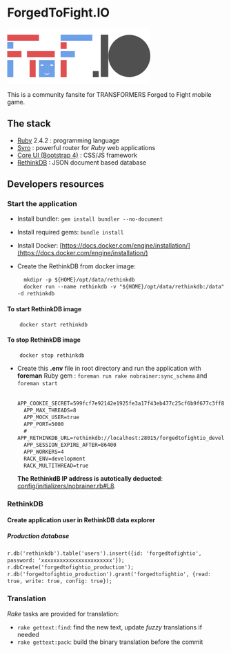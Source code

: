 # ForgedToFight.IO

![Logo ForgedToFight.IO](assets/images/logo_forgedtofight.io_bg-white_332x128.png "ForgedToFight.IO")

This is a community fansite for TRANSFORMERS Forged to Fight mobile game.

## The stack

* [Ruby](https://www.ruby-lang.org/) 2.4.2 : programming language
* [Syro](http://soveran.github.io/syro/) : powerful router for *Ruby* web applications
* [Core UI (Bootstrap 4)](http://coreui.io) : CSS/JS framework
* [RethinkDB](https://www.rethinkdb.com/) : JSON document based database

## Developers resources

### Start the application

* Install bundler: `gem install bundler --no-document`
* Install required gems: `bundle install`
* Install Docker: [https://docs.docker.com/engine/installation/](https://docs.docker.com/engine/installation/)
* Create the RethinkDB from docker image:

        mkdipr -p ${HOME}/opt/data/rethinkdb
        docker run --name rethinkdb -v "${HOME}/opt/data/rethinkdb:/data" -d rethinkdb

#### To start RethinkDB image

        docker start rethinkdb

#### To stop RethinkDB image

        docker stop rethinkdb

* Create this **.env** file in root directory and run the application with **foreman** Ruby gem : `foreman run rake nobrainer:sync_schema` and `foreman start`

        APP_COOKIE_SECRET=599fcf7e92142e1925fe3a17f43eb477c25cf6b9f677c3ff8916c2d92ff1e00977fe97cf4643632b4b70e899a752dc5ec7bb0282ea8ea319a4b019a25c54dbd4
        APP_MAX_THREADS=8
        APP_MOCK_USER=true
        APP_PORT=5000
        # APP_RETHINKDB_URL=rethinkdb://localhost:28015/forgedtofightio_development
        APP_SESSION_EXPIRE_AFTER=86400
        APP_WORKERS=4
        RACK_ENV=development
        RACK_MULTITHREAD=true

    **The RethinkdB IP address is autotically deducted**: [config/initializers/nobrainer.rb#L8](config/initializers/nobrainer.rb#L8).

### RethinkDB

#### Create application user in RethinkDB data explorer

##### Production database

    r.db('rethinkdb').table('users').insert({id: 'forgedtofightio', password: 'xxxxxxxxxxxxxxxxxxxxxxx'});
    r.dbCreate('forgedtofightio_production');
    r.db('forgedtofightio_production').grant('forgedtofightio', {read: true, write: true, config: true});

### Translation

*Rake* tasks are provided for translation:

* `rake gettext:find`: find the new text, update *fuzzy* translations if needed
* `rake gettext:pack`: build the binary translation before the commit
